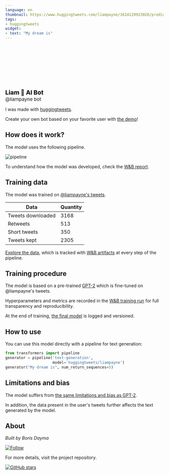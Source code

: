 ```yaml
---
language: en
thumbnail: https://www.huggingtweets.com/liampayne/1614129923026/predictions.png
tags:
- huggingtweets
widget:
- text: "My dream is"
---
```


<div>
<div style="width: 132px; height:132px; border-radius: 50%; background-size: cover; background-image: url('https://pbs.twimg.com/profile_images/1323319645684797446/zviNjbfV_400x400.jpg')">
</div>
<div style="margin-top: 8px; font-size: 19px; font-weight: 800">Liam 🤖 AI Bot </div>
<div style="font-size: 15px">@liampayne bot</div>
</div>

I was made with [huggingtweets](https://github.com/borisdayma/huggingtweets).

Create your own bot based on your favorite user with [the demo](https://colab.research.google.com/github/borisdayma/huggingtweets/blob/master/huggingtweets-demo.ipynb)!

## How does it work?

The model uses the following pipeline.

![pipeline](https://github.com/borisdayma/huggingtweets/blob/master/img/pipeline.png?raw=true)

To understand how the model was developed, check the [W&B report](https://app.wandb.ai/wandb/huggingtweets/reports/HuggingTweets-Train-a-model-to-generate-tweets--VmlldzoxMTY5MjI).

## Training data

The model was trained on [@liampayne's tweets](https://twitter.com/liampayne).

| Data | Quantity |
| --- | --- |
| Tweets downloaded | 3168 |
| Retweets | 513 |
| Short tweets | 350 |
| Tweets kept | 2305 |

[Explore the data](https://wandb.ai/wandb/huggingtweets/runs/2fuguyq3/artifacts), which is tracked with [W&B artifacts](https://docs.wandb.com/artifacts) at every step of the pipeline.

## Training procedure

The model is based on a pre-trained [GPT-2](https://huggingface.co/gpt2) which is fine-tuned on @liampayne's tweets.

Hyperparameters and metrics are recorded in the [W&B training run](https://wandb.ai/wandb/huggingtweets/runs/29ock3yy) for full transparency and reproducibility.

At the end of training, [the final model](https://wandb.ai/wandb/huggingtweets/runs/29ock3yy/artifacts) is logged and versioned.

## How to use

You can use this model directly with a pipeline for text generation:

```python
from transformers import pipeline
generator = pipeline('text-generation',
                     model='huggingtweets/liampayne')
generator("My dream is", num_return_sequences=5)
```

## Limitations and bias

The model suffers from [the same limitations and bias as GPT-2](https://huggingface.co/gpt2#limitations-and-bias).

In addition, the data present in the user's tweets further affects the text generated by the model.

## About

*Built by Boris Dayma*

[![Follow](https://img.shields.io/twitter/follow/borisdayma?style=social)](https://twitter.com/intent/follow?screen_name=borisdayma)

For more details, visit the project repository.

[![GitHub stars](https://img.shields.io/github/stars/borisdayma/huggingtweets?style=social)](https://github.com/borisdayma/huggingtweets)
